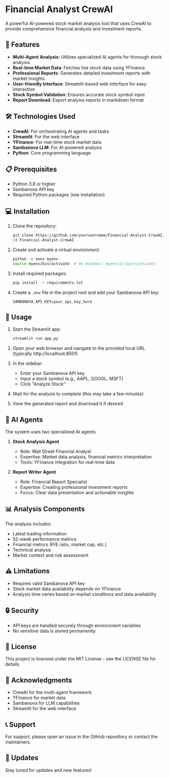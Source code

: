 # Financial Analyst CrewAI

A powerful AI-powered stock market analysis tool that uses CrewAI to provide comprehensive financial analysis and investment reports.

## 🚀 Features

- **Multi-Agent Analysis**: Utilizes specialized AI agents for thorough stock analysis
- **Real-time Market Data**: Fetches live stock data using YFinance
- **Professional Reports**: Generates detailed investment reports with market insights
- **User-friendly Interface**: Streamlit-based web interface for easy interaction
- **Stock Symbol Validation**: Ensures accurate stock symbol input
- **Report Download**: Export analysis reports in markdown format

## 🛠️ Technologies Used

- **CrewAI**: For orchestrating AI agents and tasks
- **Streamlit**: For the web interface
- **YFinance**: For real-time stock market data
- **Sambanova LLM**: For AI-powered analysis
- **Python**: Core programming language

## 📋 Prerequisites

- Python 3.8 or higher
- Sambanova API key
- Required Python packages (see Installation)

## 💻 Installation

1. Clone the repository:
   ```bash
   git clone https://github.com/yourusername/Financial-Analyst-CrewAI.git
   cd Financial-Analyst-CrewAI
   ```

2. Create and activate a virtual environment:
   ```bash
   python -m venv myenv
   source myenv/bin/activate  # On Windows: myenv\Scripts\activate
   ```

3. Install required packages:
   ```bash
   pip install -r requirements.txt
   ```

4. Create a `.env` file in the project root and add your Sambanova API key:
   ```
   SAMBANOVA_API_KEY=your_api_key_here
   ```

## 🚀 Usage

1. Start the Streamlit app:
   ```bash
   streamlit run app.py
   ```

2. Open your web browser and navigate to the provided local URL (typically http://localhost:8501)

3. In the sidebar:
   - Enter your Sambanova API key
   - Input a stock symbol (e.g., AAPL, GOOGL, MSFT)
   - Click "Analyze Stock"

4. Wait for the analysis to complete (this may take a few minutes)

5. View the generated report and download it if desired

## 🤖 AI Agents

The system uses two specialized AI agents:

1. **Stock Analysis Agent**
   - Role: Wall Street Financial Analyst
   - Expertise: Market data analysis, financial metrics interpretation
   - Tools: YFinance integration for real-time data

2. **Report Writer Agent**
   - Role: Financial Report Specialist
   - Expertise: Creating professional investment reports
   - Focus: Clear data presentation and actionable insights

## 📊 Analysis Components

The analysis includes:
- Latest trading information
- 52-week performance metrics
- Financial metrics (P/E ratio, market cap, etc.)
- Technical analysis
- Market context and risk assessment

## ⚠️ Limitations

- Requires valid Sambanova API key
- Stock market data availability depends on YFinance
- Analysis time varies based on market conditions and data availability

## 🔒 Security

- API keys are handled securely through environment variables
- No sensitive data is stored permanently


## 📝 License

This project is licensed under the MIT License - see the LICENSE file for details.

## 🙏 Acknowledgments

- CrewAI for the multi-agent framework
- YFinance for market data
- Sambanova for LLM capabilities
- Streamlit for the web interface

## 📞 Support

For support, please open an issue in the GitHub repository or contact the maintainers.

## 🔄 Updates

Stay tuned for updates and new features!
